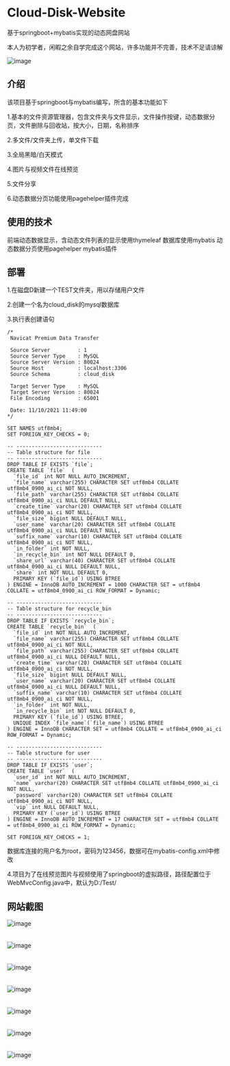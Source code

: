 # Cloud-Disk-Website
基于springboot+mybatis实现的动态网盘网站

本人为初学者，闲暇之余自学完成这个网站，许多功能并不完善，技术不足请谅解

![image](https://github.com/loivgehoto/Cloud-Disk-Website/blob/master/src/1.png)


介绍
-------------

该项目基于springboot与mybatis编写，所含的基本功能如下

1.基本的文件资源管理器，包含文件夹与文件显示，文件操作按键，动态数据分页，文件删除与回收站，按大小，日期，名称排序

2.多文件/文件夹上传，单文件下载

3.全局黑暗/白天模式

4.图片与视频文件在线预览

5.文件分享

6.动态数据分页功能使用pagehelper插件完成


使用的技术
-------------
前端动态数据显示，含动态文件列表的显示使用thymeleaf
数据库使用mybatis
动态数据分页使用pagehelper  mybatis插件


部署
-------------
1.在磁盘D新建一个TEST文件夹，用以存储用户文件

2.创建一个名为cloud_disk的mysql数据库

3.执行表创建语句

```
/*
 Navicat Premium Data Transfer

 Source Server         : 1
 Source Server Type    : MySQL
 Source Server Version : 80024
 Source Host           : localhost:3306
 Source Schema         : cloud_disk

 Target Server Type    : MySQL
 Target Server Version : 80024
 File Encoding         : 65001

 Date: 11/10/2021 11:49:00
*/

SET NAMES utf8mb4;
SET FOREIGN_KEY_CHECKS = 0;

-- ----------------------------
-- Table structure for file
-- ----------------------------
DROP TABLE IF EXISTS `file`;
CREATE TABLE `file`  (
  `file_id` int NOT NULL AUTO_INCREMENT,
  `file_name` varchar(255) CHARACTER SET utf8mb4 COLLATE utf8mb4_0900_ai_ci NOT NULL,
  `file_path` varchar(255) CHARACTER SET utf8mb4 COLLATE utf8mb4_0900_ai_ci NULL DEFAULT NULL,
  `create_time` varchar(20) CHARACTER SET utf8mb4 COLLATE utf8mb4_0900_ai_ci NOT NULL,
  `file_size` bigint NULL DEFAULT NULL,
  `user_name` varchar(20) CHARACTER SET utf8mb4 COLLATE utf8mb4_0900_ai_ci NULL DEFAULT NULL,
  `suffix_name` varchar(10) CHARACTER SET utf8mb4 COLLATE utf8mb4_0900_ai_ci NOT NULL,
  `in_folder` int NOT NULL,
  `in_recycle_bin` int NOT NULL DEFAULT 0,
  `share_url` varchar(40) CHARACTER SET utf8mb4 COLLATE utf8mb4_0900_ai_ci NULL DEFAULT NULL,
  `share` int NOT NULL DEFAULT 0,
  PRIMARY KEY (`file_id`) USING BTREE
) ENGINE = InnoDB AUTO_INCREMENT = 1000 CHARACTER SET = utf8mb4 COLLATE = utf8mb4_0900_ai_ci ROW_FORMAT = Dynamic;

-- ----------------------------
-- Table structure for recycle_bin
-- ----------------------------
DROP TABLE IF EXISTS `recycle_bin`;
CREATE TABLE `recycle_bin`  (
  `file_id` int NOT NULL AUTO_INCREMENT,
  `file_name` varchar(255) CHARACTER SET utf8mb4 COLLATE utf8mb4_0900_ai_ci NOT NULL,
  `file_path` varchar(255) CHARACTER SET utf8mb4 COLLATE utf8mb4_0900_ai_ci NULL DEFAULT NULL,
  `create_time` varchar(20) CHARACTER SET utf8mb4 COLLATE utf8mb4_0900_ai_ci NOT NULL,
  `file_size` bigint NULL DEFAULT NULL,
  `user_name` varchar(20) CHARACTER SET utf8mb4 COLLATE utf8mb4_0900_ai_ci NULL DEFAULT NULL,
  `suffix_name` varchar(10) CHARACTER SET utf8mb4 COLLATE utf8mb4_0900_ai_ci NOT NULL,
  `in_folder` int NOT NULL,
  `in_recycle_bin` int NOT NULL DEFAULT 0,
  PRIMARY KEY (`file_id`) USING BTREE,
  UNIQUE INDEX `file_name`(`file_name`) USING BTREE
) ENGINE = InnoDB CHARACTER SET = utf8mb4 COLLATE = utf8mb4_0900_ai_ci ROW_FORMAT = Dynamic;

-- ----------------------------
-- Table structure for user
-- ----------------------------
DROP TABLE IF EXISTS `user`;
CREATE TABLE `user`  (
  `user_id` int NOT NULL AUTO_INCREMENT,
  `name` varchar(20) CHARACTER SET utf8mb4 COLLATE utf8mb4_0900_ai_ci NOT NULL,
  `password` varchar(20) CHARACTER SET utf8mb4 COLLATE utf8mb4_0900_ai_ci NOT NULL,
  `vip` int NULL DEFAULT NULL,
  PRIMARY KEY (`user_id`) USING BTREE
) ENGINE = InnoDB AUTO_INCREMENT = 17 CHARACTER SET = utf8mb4 COLLATE = utf8mb4_0900_ai_ci ROW_FORMAT = Dynamic;

SET FOREIGN_KEY_CHECKS = 1;

```

数据库连接的用户名为root，密码为123456，数据可在mybatis-config.xml中修改


4.项目为了在线预览图片与视频使用了springboot的虚拟路径，路径配置位于WebMvcConfig.java中，默认为D:/Test/


网站截图
---------------


![image](https://github.com/loivgehoto/Cloud-Disk-Website/blob/master/src/图片3.png)<br><br><br>
![image](https://github.com/loivgehoto/Cloud-Disk-Website/blob/master/src/图片4.png)<br><br><br>
![image](https://github.com/loivgehoto/Cloud-Disk-Website/blob/master/src/图片5.png)<br><br><br>
![image](https://github.com/loivgehoto/Cloud-Disk-Website/blob/master/src/图片6.png)<br><br><br>
![image](https://github.com/loivgehoto/Cloud-Disk-Website/blob/master/src/图片7.png)<br><br><br>
![image](https://github.com/loivgehoto/Cloud-Disk-Website/blob/master/src/图片8.png)<br><br><br>
![image](https://github.com/loivgehoto/Cloud-Disk-Website/blob/master/src/图片9.png)<br><br><br>
